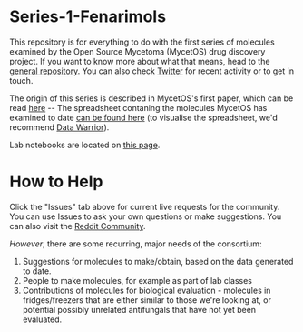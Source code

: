 # Series-1-Fenarimols
This repository is for everything to do with the first series of molecules examined by the Open Source Mycetoma (MycetOS) drug discovery project. If you want to know more about what that means, head to the [general repository](https://github.com/OpenSourceMycetoma/General-Start-Here). You can also check [Twitter](https://twitter.com/MycetOS) for recent activity or to get in touch. 

The origin of this series is described in MycetOS's first paper, which can be read [here](https://journals.plos.org/plosntds/article?id=10.1371/journal.pntd.0006437)  --
The spreadsheet contaning the molecules MycetOS has examined to date [can be found here](http://tinyurl.com/MycetomaMols) (to visualise the spreadsheet, we'd recommend [Data Warrior](http://www.openmolecules.org/datawarrior/download.html)). 

Lab notebooks are located on [this page](https://github.com/OpenSourceMycetoma/Series-1-Fenarimols/wiki/Sources-of-Data).

# How to Help
Click the "Issues" tab above for current live requests for the community. You can use Issues to ask your own questions or make suggestions. You can also visit the [Reddit Community](https://www.reddit.com/r/OpenSourceMycetoma/).

*However*, there are some recurring, major needs of the consortium:
1) Suggestions for molecules to make/obtain, based on the data generated to date.
2) People to make molecules, for example as part of lab classes
3) Contributions of molecules for biological evaluation - molecules in fridges/freezers that are either similar to those we're looking at, or potential possibly unrelated antifungals that have not yet been evaluated.
